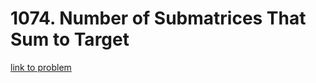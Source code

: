 # 1074. Number of Submatrices That Sum to Target

[link to problem](https://leetcode.com/problems/number-of-submatrices-that-sum-to-target)

